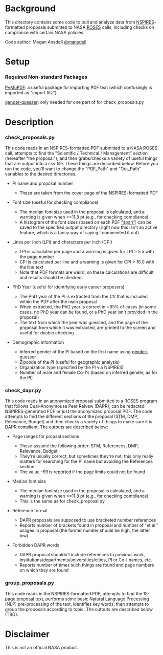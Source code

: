 # Background

This directory contains some code to pull and analyze data from [NSPIRES](https://nspires.nasaprs.com/external/)-formatted proposals submitted to NASA [ROSES](https://science.nasa.gov/researchers/roses-blogs) calls, including checks on compliance with certain NASA policies.

Code author: Megan Ansdell [@mansdell](https://github.com/mansdell)

# Setup

### Required Non-standard Packages

[PyMuPDF](https://pymupdf.readthedocs.io/en/latest/): a useful package for importing PDF text (which confusingly is imported as "import fitz")

[gender-guesser](https://pypi.org/project/gender-guesser/): only needed for one part of for check_proposals.py

# Description

### check_proposals.py

This code reads in an NSPIRES-formatted PDF submitted to a NASA ROSES call, attempts to find the "Scientific / Technical / Management" section (hereafter "the proposal"), and then grabs/checks a variety of useful things that are output into a csv file. These things are described below. Before you run the code, you'll want to change the "PDF_Path" and "Out_Path" variables to the desired directories.

* PI name and proposal number
  - These are taken from the cover page of the NSPIRES-formatted PDF
  
* Font size (useful for checking compliance)
  - The median font size used in the proposal is calculated, and a warning is given when <=11.8 pt (e.g., for checking compliance)
  - A histogram of the font sizes (based on each PDF ["span"](https://pymupdf.readthedocs.io/en/latest/faq.html#how-to-analyze-font-characteristics)) can be saved to the specified output directory (right now this isn't an active feature, which is a fancy way of saying I commented it out).
  
* Lines per inch (LPI) and characters per inch (CPI)
  - LPI is calculated per page and a warning is given for LPI > 5.5 with the page number
  - CPI is calculated per line and a warning is given for CPI > 16.0 with the line text
  - Note that PDF formats are weird, so these calculations are difficult and results should be checked.
 
* PhD Year (useful for identifying early career proposers)
  - The PhD year of the PI is extracted from the CV that is included within the PDF after the main proposal 
  - When extracted, the PhD year is correct in ~95% of cases (in some cases, no PhD year can be found, or a PhD year isn't provided in the proposal)
  - The text from which the year was guessed, and the page of the proposal from which it was extracted, are printed to the screen and useful for double checking

* Demographic information
  - Inferred gender of the PI based on the first name using [gender-guesser](https://pypi.org/project/gender-guesser/)
  - Zipcode of the PI (useful for geographic analysis)
  - Organization type (specified by the PI via NSPIRES)
  - Number of male and female Co-I's (based on inferred gender, as for the PI)

  
### check_dapr.py

This code reads in an anonymized proposal submitted to a ROSES program that follows Dual-Anonymouse Peer Reivew (DAPR); can be redacted NSPIRES-generated PDF or just the anonymized proposal PDF. The code attempts to find the different sections of the proposal (STM, DMP, Relevance, Budget) and then checks a variety of things to make sure it is DAPR compliant. The outputs are described below:

* Page ranges for propsal sections
  - These assume the following order: STM, References, DMP, Relevance, Budget
  - They're usually correct, but sometimes they're not; this only really matters for searching for the PI name but avoiding the References section
  - The value -99 is reported if the page limits could not be found
  
* Median font size
  - The median font size used in the proposal is calculated, and a warning is given when <=11.8 pt (e.g., for checking compliance)
  - This is the same as for check_proposal.py

* Reference format
  - DAPR proposals are supposed to use bracketed number references
  - Reports number of brackets found in proposal and number of "et al." usages in proposal (the former number should be high, the latter low)
  
* Forbidden DAPR words
  - DAPR proposal shouldn't include references to previous work, institutions/departments/universities/cities, PI or Co-I names, etc.
  - Reports number of times such things are found and page numbers on which they are found

### group_proposals.py

This code reads in the NSPIRES-formatted PDF, attempts to find the 15-page proposal text, performs some basic Natural Language Processing (NLP) pre-processing of the text, identifies key words, then attempts to group the proposals according to topic. The outputs are described below (TBD).


# Disclaimer

This is not an official NASA product. 
